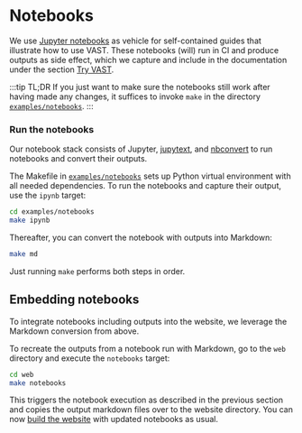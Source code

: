 # Notebooks

We use [Jupyter notebooks](https://jupyter.org/) as vehicle for self-contained
guides that illustrate how to use VAST. These notebooks (will) run in CI and
produce outputs as side effect, which we capture and include in the
documentation under the section
[Try VAST](/docs/try-vast).

:::tip TL;DR
If you just want to make sure the notebooks still work after having made any
changes, it suffices to invoke `make` in the directory
[`examples/notebooks`][notebooks].
:::

[notebooks]: https://github.com/tenzir/vast/tree/master/examples/notebooks

### Run the notebooks

Our notebook stack consists of Jupyter, [jupytext][jupytext], and
[nbconvert][nbconvert] to run notebooks and convert their outputs.

[jupytext]: https://github.com/mwouts/jupytext
[nbconvert]: https://nbconvert.readthedocs.io/en/latest/

The Makefile in [`examples/notebooks`][notebooks] sets up Python virtual
environment with all needed dependencies. To run the notebooks and capture their
output, use the `ipynb` target:

```bash
cd examples/notebooks
make ipynb
```

Thereafter, you can convert the notebook with outputs into Markdown:

```bash
make md
```

Just running `make` performs both steps in order.

## Embedding notebooks

To integrate notebooks including outputs into the website, we leverage the
Markdown conversion from above.

To recreate the outputs from a notebook run with Markdown, go to the `web`
directory and execute the `notebooks` target:

```bash
cd web
make notebooks
```

This triggers the notebook execution as described in the previous section
and copies the output markdown files over to the website directory. You can now
[build the website](documentation) with updated notebooks as usual.
